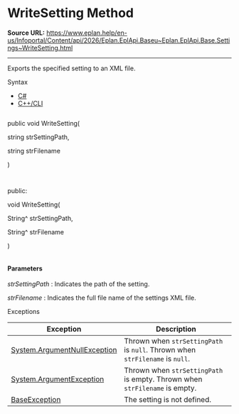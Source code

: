 # WriteSetting Method

**Source URL:** https://www.eplan.help/en-us/Infoportal/Content/api/2026/Eplan.EplApi.Baseu~Eplan.EplApi.Base.Settings~WriteSetting.html

---

Exports the specified setting to an XML file.

Syntax

- [C#](#i-syntax-CS)
- [C++/CLI](#i-syntax-CPP2005)

```
```
public void WriteSetting( 

   string strSettingPath,

   string strFilename

)
```
```

```
```
public:

void WriteSetting( 

   String^ strSettingPath,

   String^ strFilename

)
```
```

#### Parameters

*strSettingPath*
:   Indicates the path of the setting.

*strFilename*
:   Indicates the full file name of the settings XML file.

Exceptions

| Exception | Description |
| --- | --- |
| [System.ArgumentNullException](#) | Thrown when `strSettingPath` is `null`. Thrown when `strFilename` is `null`. |
| [System.ArgumentException](#) | Thrown when `strSettingPath` is empty. Thrown when `strFilename` is empty. |
| [BaseException](Eplan.EplApi.Baseu~Eplan.EplApi.Base.BaseException.html) | The setting is not defined. |
